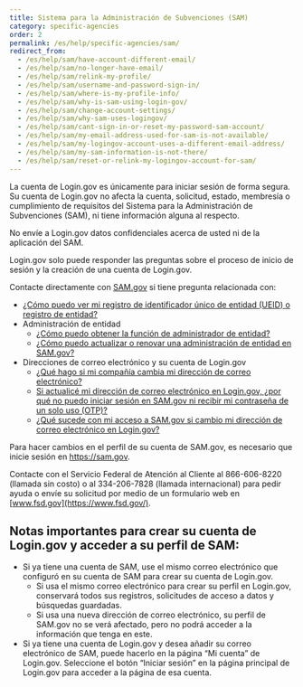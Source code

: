 ```yaml
---
title: Sistema para la Administración de Subvenciones (SAM)
category: specific-agencies
order: 2
permalink: /es/help/specific-agencies/sam/
redirect_from:
  - /es/help/sam/have-account-different-email/
  - /es/help/sam/no-longer-have-email/
  - /es/help/sam/relink-my-profile/
  - /es/help/sam/username-and-password-sign-in/
  - /es/help/sam/where-is-my-profile-info/
  - /es/help/sam/why-is-sam-using-login-gov/
  - /es/help/sam/change-account-settings/
  - /es/help/sam/why-sam-uses-logingov/
  - /es/help/sam/cant-sign-in-or-reset-my-password-sam-account/
  - /es/help/sam/my-email-address-used-for-sam-is-not-available/
  - /es/help/sam/my-logingov-account-uses-a-different-email-address/
  - /es/help/sam/my-sam-information-is-not-there/
  - /es/help/sam/reset-or-relink-my-logingov-account-for-sam/
---
```


La cuenta de Login.gov es únicamente para iniciar sesión de forma segura. Su cuenta de Login.gov no afecta la cuenta, solicitud, estado, membresía o cumplimiento de requisitos del Sistema para la Administración de Subvenciones (SAM), ni tiene información alguna al respecto.

No envíe a Login.gov datos confidenciales acerca de usted ni de la aplicación del SAM.

Login.gov solo puede responder las preguntas sobre el proceso de inicio de sesión y la creación de una cuenta de Login.gov.

Contacte directamente con [SAM.gov](https://sam.gov/) si tiene pregunta relacionada con:

* [¿Cómo puedo ver mi registro de identificador único de entidad (UEID) o registro de entidad?](https://www.fsd.gov/gsafsd_sp?id=kb_article_view&sysparm_article=KB0041254)
* Administración de entidad
  * [¿Cómo puedo obtener la función de administrador de entidad?](https://www.fsd.gov/gsafsd_sp?id=kb_article_view&sysparm_article=KB0016652)
  * [¿Cómo puedo actualizar o renovar una administración de entidad en SAM.gov?](https://www.fsd.gov/gsafsd_sp?id=gsafsd_kb_articles&sys_id=707404621b327d90860e62cfe54bcb58)
* Direcciones de correo electrónico y su cuenta de Login.gov
  * [¿Qué hago si mi compañía cambia mi dirección de correo electrónico?](https://www.fsd.gov/gsafsd_sp?id=gsafsd_kb_articles&sys_id=6d69d674879b355065b70ed40cbb35e9)
  * [Si actualicé mi dirección de correo electrónico en Login.gov, ¿por qué no puedo iniciar sesión en SAM.gov ni recibir mi contraseña de un solo uso (OTP)?](https://www.fsd.gov/gsafsd_sp?id=gsafsd_kb_articles&sys_id=da7c0c411bcdfd142fe5ed7ae54bcb4c)
  * [¿Qué sucede con mi acceso a SAM.gov si cambio mi dirección de correo electrónico en Login.gov?](https://www.fsd.gov/gsafsd_sp?id=gsafsd_kb_articles&sys_id=9f6f9c311b6d7150c5c4dd39bc4bcb22)

Para hacer cambios en el perfil de su cuenta de SAM.gov, es necesario que inicie sesión en <https://sam.gov>.

Contacte con el Servicio Federal de Atención al Cliente al 866-606-8220 (llamada sin costo) o al 334-206-7828 (llamada internacional) para pedir ayuda o envíe su solicitud por medio de un formulario web en [www.fsd.gov](https://www.fsd.gov/).

## Notas importantes para crear su cuenta de Login.gov y acceder a su perfil de SAM:
* Si ya tiene una cuenta de SAM, use el mismo correo electrónico que configuró en su cuenta de SAM para crear su cuenta de Login.gov.
  * Si usa el mismo correo electrónico para crear su perfil en Login.gov, conservará todos sus registros, solicitudes de acceso a datos y búsquedas guardadas.
  * Si usa una nueva dirección de correo electrónico, su perfil de SAM.gov no se verá afectado, pero no podrá acceder a la información que tenga en este.
* Si ya tiene una cuenta de Login.gov y desea añadir su correo electrónico de SAM, puede hacerlo en la página “Mi cuenta” de Login.gov. Seleccione el botón “Iniciar sesión” en la página principal de Login.gov para acceder a la página de esa cuenta.
